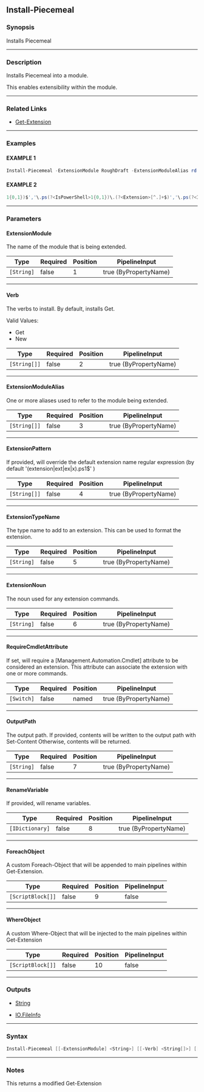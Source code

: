Install-Piecemeal
-----------------
### Synopsis
Installs Piecemeal

---
### Description

Installs Piecemeal into a module.

This enables extensibility within the module.

---
### Related Links
* [Get-Extension](Get-Extension.md)



---
### Examples
#### EXAMPLE 1
```PowerShell
Install-Piecemeal -ExtensionModule RoughDraft -ExtensionModuleAlias rd -ExtensionTypeName RoughDraft.Extension
```

#### EXAMPLE 2
```PowerShell
1{0,1})$','\.ps(?<IsPowerShell>1{0,1})\.(?<Extension>[^.]+$)','\.ps(?<IsPowerShell>1{0,1})$' -OutputPath '.\Get-PipeScript.ps1' -RenameVariable @{ExtensionPath='PipeScriptPath'}
```

---
### Parameters
#### **ExtensionModule**

The name of the module that is being extended.






|Type      |Required|Position|PipelineInput        |
|----------|--------|--------|---------------------|
|`[String]`|false   |1       |true (ByPropertyName)|



---
#### **Verb**

The verbs to install.  By default, installs Get.



Valid Values:

* Get
* New






|Type        |Required|Position|PipelineInput        |
|------------|--------|--------|---------------------|
|`[String[]]`|false   |2       |true (ByPropertyName)|



---
#### **ExtensionModuleAlias**

One or more aliases used to refer to the module being extended.






|Type        |Required|Position|PipelineInput        |
|------------|--------|--------|---------------------|
|`[String[]]`|false   |3       |true (ByPropertyName)|



---
#### **ExtensionPattern**

If provided, will override the default extension name regular expression
(by default '(extension|ext|ex|x)\.ps1$' )






|Type        |Required|Position|PipelineInput        |
|------------|--------|--------|---------------------|
|`[String[]]`|false   |4       |true (ByPropertyName)|



---
#### **ExtensionTypeName**

The type name to add to an extension.  This can be used to format the extension.






|Type      |Required|Position|PipelineInput        |
|----------|--------|--------|---------------------|
|`[String]`|false   |5       |true (ByPropertyName)|



---
#### **ExtensionNoun**

The noun used for any extension commands.






|Type      |Required|Position|PipelineInput        |
|----------|--------|--------|---------------------|
|`[String]`|false   |6       |true (ByPropertyName)|



---
#### **RequireCmdletAttribute**

If set, will require a [Management.Automation.Cmdlet] attribute to be considered an extension.
This attribute can associate the extension with one or more commands.






|Type      |Required|Position|PipelineInput        |
|----------|--------|--------|---------------------|
|`[Switch]`|false   |named   |true (ByPropertyName)|



---
#### **OutputPath**

The output path.
If provided, contents will be written to the output path with Set-Content
Otherwise, contents will be returned.






|Type      |Required|Position|PipelineInput        |
|----------|--------|--------|---------------------|
|`[String]`|false   |7       |true (ByPropertyName)|



---
#### **RenameVariable**

If provided, will rename variables.






|Type           |Required|Position|PipelineInput        |
|---------------|--------|--------|---------------------|
|`[IDictionary]`|false   |8       |true (ByPropertyName)|



---
#### **ForeachObject**

A custom Foreach-Object that will be appended to main pipelines within Get-Extension.






|Type             |Required|Position|PipelineInput|
|-----------------|--------|--------|-------------|
|`[ScriptBlock[]]`|false   |9       |false        |



---
#### **WhereObject**

A custom Where-Object that will be injected to the main pipelines within Get-Extension






|Type             |Required|Position|PipelineInput|
|-----------------|--------|--------|-------------|
|`[ScriptBlock[]]`|false   |10      |false        |



---
### Outputs
* [String](https://learn.microsoft.com/en-us/dotnet/api/System.String)


* [IO.FileInfo](https://learn.microsoft.com/en-us/dotnet/api/System.IO.FileInfo)




---
### Syntax
```PowerShell
Install-Piecemeal [[-ExtensionModule] <String>] [[-Verb] <String[]>] [[-ExtensionModuleAlias] <String[]>] [[-ExtensionPattern] <String[]>] [[-ExtensionTypeName] <String>] [[-ExtensionNoun] <String>] [-RequireCmdletAttribute] [[-OutputPath] <String>] [[-RenameVariable] <IDictionary>] [[-ForeachObject] <ScriptBlock[]>] [[-WhereObject] <ScriptBlock[]>] [<CommonParameters>]
```
---
### Notes
This returns a modified Get-Extension
